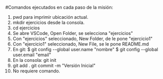 #Comandos ejecutados en cada paso de la misión:
1. pwd para imprimir ubicación actual.
2. mkdir ejercicios desde la consola.
3. cd ejercicios
4. Se abre VSCode, Open Folder, se selecciona "ejercicios"
5. Con "ejercicios" seleccionado, New Folder, de le pone "ejercicio1"
6. Con "ejercicio1" seleccionado, New File, se le pone README.md
7. En git: $ git config --global user.name "nombre"
$ git config --global user.email "email"
8. En la consola: git init
9. git add .
git commit -m "Versión Inicial"
10. No requiere comando.
